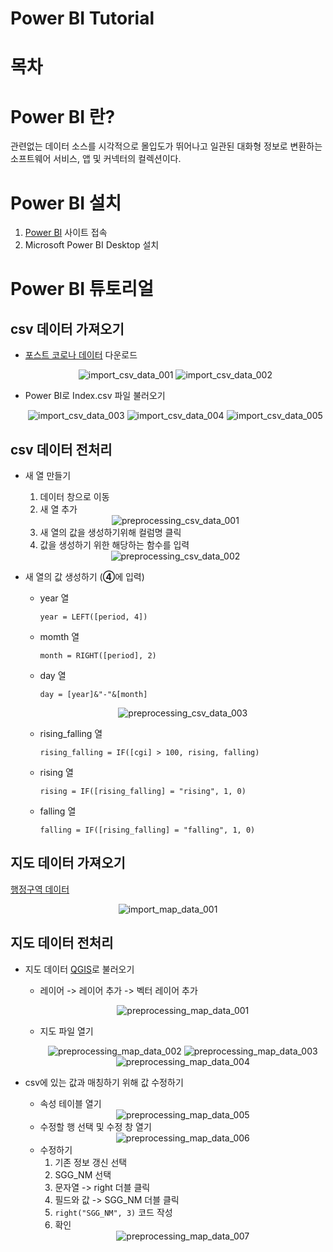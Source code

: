 # Power BI Tutorial

# 목차

# Power BI 란?
관련없는 데이터 소스를 시각적으로 몰입도가 뛰어나고 일관된 대화형 정보로 변환하는 소프트웨어 서비스, 앱 및 커넥터의 컬렉션이다.

# Power BI 설치
  1. [Power BI](https://powerbi.microsoft.com/ko-kr/downloads/) 사이트 접속 
  2. Microsoft Power BI Desktop 설치

# Power BI 튜토리얼
  ## csv 데이터 가져오기 
  - [포스트 코로나 데이터](https://dacon.io/competitions/official/235618/overview/description) 다운로드 
    <div align="center">
      <img src="./image/import_csv_data_001.PNG" alt="import_csv_data_001">
      <img src="./image/import_csv_data_002.PNG" alt="import_csv_data_002">
    </div>
  
  - Power BI로 Index.csv 파일 불러오기
  
    <div align="center">  
      <img src="./image/import_csv_data_003.PNG" alt="import_csv_data_003">
      <img src="./image/import_csv_data_004.PNG" alt="import_csv_data_004">
      <img src="./image/import_csv_data_005.PNG" alt="import_csv_data_005">
    </div>
  
  ## csv 데이터 전처리
   
  - 새 열 만들기
    1. 데이터 창으로 이동
    2. 새 열 추가
    
    <div align="center">
      <img src="./image/preprocessing_csv_data_001.PNG" alt="preprocessing_csv_data_001">
    </div>  
    
    3. 새 열의 값을 생성하기위해 컬럼명 클릭
    4. 값을 생성하기 위한 해당하는 함수를 입력  
      
    <div align="center">  
      <img src="./image/preprocessing_csv_data_002.PNG" alt="preprocessing_csv_data_002">
    </div>
  
  
  - 새 열의 값 생성하기 (**④**에 입력)
    * year 열
  
          year = LEFT([period, 4])
    
    * momth 열
          
          month = RIGHT([period], 2) 
  
    * day 열
      
          day = [year]&"-"&[month]
      
      <div align="center">
          <img src="./image/preprocessing_csv_data_003.PNG" alt="preprocessing_csv_data_003">
      </div>
    
    * rising_falling 열
      
          rising_falling = IF([cgi] > 100, rising, falling)
          
    * rising 열
        
          rising = IF([rising_falling] = "rising", 1, 0)
          
    * falling 열
    
          falling = IF([rising_falling] = "falling", 1, 0)
    
  
  ## 지도 데이터 가져오기
  [행정구역 데이터](http://data.nsdi.go.kr/dataset/15144)
  <div align="center">
      <img src="./image/import_map_data_001.PNG" alt="import_map_data_001">
  </div>  
  
  ## 지도 데이터 전처리
  
  - 지도 데이터 [QGIS](../QGIS/qgis_tutorial.md)로 불러오기
    - 레이어 -> 레이어 추가 -> 벡터 레이어 추가
      <div align="center">
          <img src="./image/preprocessing_map_data_001.PNG" alt="preprocessing_map_data_001">
      </div> 
      
    - 지도 파일 열기
    
      <div align="center">    
          <img src="./image/preprocessing_map_data_002.PNG" alt="preprocessing_map_data_002">
          <img src="./image/preprocessing_map_data_003.PNG" alt="preprocessing_map_data_003">
          <img src="./image/preprocessing_map_data_004.PNG" alt="preprocessing_map_data_004">
      </div>  
    
  - csv에 있는 값과 매칭하기 위해 값 수정하기
    - 속성 테이블 열기
      <div align="center">
          <img src="./image/preprocessing_map_data_005.PNG" alt="preprocessing_map_data_005">
      </div>
    - 수정할 행 선택 및 수정 창 열기  
      <div align="center">
          <img src="./image/preprocessing_map_data_006.PNG" alt="preprocessing_map_data_006">
      </div>
    - 수정하기
        1. 기존 정보 갱신 선택
        2. SGG_NM 선택
        3. 문자열 -> right 더블 클릭
        4. 필드와 값 -> SGG_NM 더블 클릭
        5. `right("SGG_NM", 3)` 코드 작성
        6. 확인
      <div align="center">    
          <img src="./image/preprocessing_map_data_007.PNG" alt="preprocessing_map_data_007">
      </div> 
    
    
    
  
  
  

